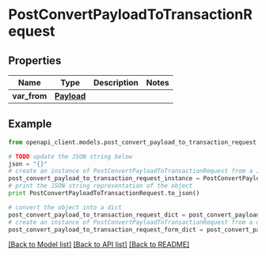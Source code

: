 # PostConvertPayloadToTransactionRequest


## Properties
Name | Type | Description | Notes
------------ | ------------- | ------------- | -------------
**var_from** | [**Payload**](Payload.md) |  | 

## Example

```python
from openapi_client.models.post_convert_payload_to_transaction_request import PostConvertPayloadToTransactionRequest

# TODO update the JSON string below
json = "{}"
# create an instance of PostConvertPayloadToTransactionRequest from a JSON string
post_convert_payload_to_transaction_request_instance = PostConvertPayloadToTransactionRequest.from_json(json)
# print the JSON string representation of the object
print PostConvertPayloadToTransactionRequest.to_json()

# convert the object into a dict
post_convert_payload_to_transaction_request_dict = post_convert_payload_to_transaction_request_instance.to_dict()
# create an instance of PostConvertPayloadToTransactionRequest from a dict
post_convert_payload_to_transaction_request_form_dict = post_convert_payload_to_transaction_request.from_dict(post_convert_payload_to_transaction_request_dict)
```
[[Back to Model list]](../README.md#documentation-for-models) [[Back to API list]](../README.md#documentation-for-api-endpoints) [[Back to README]](../README.md)



